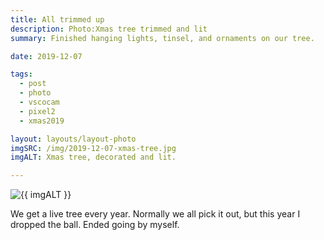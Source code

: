```yaml
---
title: All trimmed up
description: Photo:Xmas tree trimmed and lit
summary: Finished hanging lights, tinsel, and ornaments on our tree.

date: 2019-12-07

tags:
  - post
  - photo
  - vscocam
  - pixel2
  - xmas2019

layout: layouts/layout-photo
imgSRC: /img/2019-12-07-xmas-tree.jpg
imgALT: Xmas tree, decorated and lit.

---
```

<p><img class="u-photo img-polaroid" src="{{ imgSRC }}" alt="{{ imgALT }}"></p>
We get a live tree every year. Normally we all pick it out, but this year I dropped the ball. Ended going by myself.